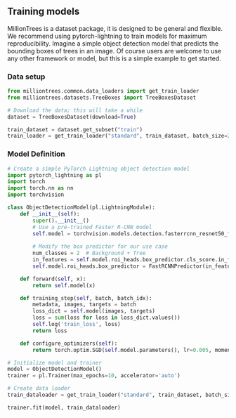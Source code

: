 ## Training models

MillionTrees is a dataset package, it is designed to be general and flexible. We recommend using pytorch-lightning to train models for maximum reproducibility. Imagine a simple object detection model that predicts the bounding boxes of trees in an image. Of course users are welcome to use any other framework or model, but this is a simple example to get started.

### Data setup

```python
from milliontrees.common.data_loaders import get_train_loader
from milliontrees.datasets.TreeBoxes import TreeBoxesDataset

# Download the data; this will take a while
dataset = TreeBoxesDataset(download=True)

train_dataset = dataset.get_subset("train")
train_loader = get_train_loader("standard", train_dataset, batch_size=2)
```

### Model Definition

```python
# Create a simple PyTorch Lightning object detection model
import pytorch_lightning as pl
import torch
import torch.nn as nn
import torchvision

class ObjectDetectionModel(pl.LightningModule):
    def __init__(self):
        super().__init__()
        # Use a pre-trained Faster R-CNN model
        self.model = torchvision.models.detection.fasterrcnn_resnet50_fpn(pretrained=True)
        
        # Modify the box predictor for our use case
        num_classes = 2  # Background + Tree
        in_features = self.model.roi_heads.box_predictor.cls_score.in_features
        self.model.roi_heads.box_predictor = FastRCNNPredictor(in_features, num_classes)

    def forward(self, x):
        return self.model(x)

    def training_step(self, batch, batch_idx):
        metadata, images, targets = batch
        loss_dict = self.model(images, targets)
        loss = sum(loss for loss in loss_dict.values())
        self.log('train_loss', loss)
        return loss

    def configure_optimizers(self):
        return torch.optim.SGD(self.model.parameters(), lr=0.005, momentum=0.9)

# Initialize model and trainer
model = ObjectDetectionModel()
trainer = pl.Trainer(max_epochs=10, accelerator='auto')

# Create data loader
train_dataloader = get_train_loader("standard", train_dataset, batch_size=2)

trainer.fit(model, train_dataloader)
```
